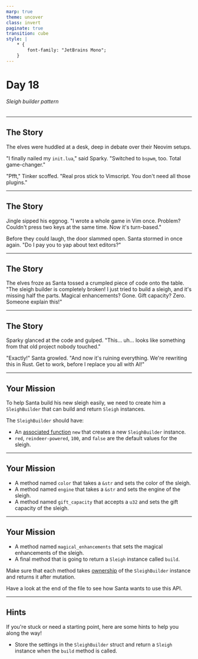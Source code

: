 ```yaml
---
marp: true
theme: uncover
class: invert
paginate: true
transition: cube
style: |
    * {
        font-family: "JetBrains Mono";
    }
---
```


# Day 18

###### Sleigh builder pattern

---

## The Story

The elves were huddled at a desk, deep in debate over their Neovim setups.

"I finally nailed my `init.lua`," said Sparky. "Switched to `bspwm`, too. Total game-changer."

"Pfft," Tinker scoffed. "Real pros stick to Vimscript. You don't need all those plugins."

---

## The Story

Jingle sipped his eggnog. "I wrote a whole game in Vim once. Problem? Couldn't press two keys at the same time. Now it's turn-based."

Before they could laugh, the door slammed open. Santa stormed in once again. "Do I pay you to yap about text editors?"

---

## The Story

The elves froze as Santa tossed a crumpled piece of code onto the table. "The sleigh builder is completely broken! I just tried to build a sleigh, and it's missing half the parts. Magical enhancements? Gone. Gift capacity? Zero. Someone explain this!"

---

## The Story

Sparky glanced at the code and gulped. "This... uh... looks like something from that old project nobody touched."

"Exactly!" Santa growled. "And now it's ruining everything. We're rewriting this in Rust. Get to work, before I replace you all with AI!"

---

## Your Mission

To help Santa build his new sleigh easily, we need to create him a `SleighBuilder` that can build and return `Sleigh` instances.

The `SleighBuilder` should have:

- An [associated function](https://www.rustfinity.com/learn/rust/structs/implementing-methods#associated-functions) `new` that creates a new `SleighBuilder` instance.
- `red`, `reindeer-powered`, `100`, and `false` are the default values for the sleigh.

---

## Your Mission

- A method named `color` that takes a `&str` and sets the color of the sleigh.
- A method named `engine` that takes a `&str` and sets the engine of the sleigh.
- A method named `gift_capacity` that accepts a `u32` and sets the gift capacity of the sleigh.

---

## Your Mission

- A method named `magical_enhancements` that sets the magical enhancements of the sleigh.
- A final method that is going to return a `Sleigh` instance called `build`.

Make sure that each method takes [ownership](https://www.rustfinity.com/learn/rust/ownership) of the `SleighBuilder` instance and returns it after mutation.

Have a look at the end of the file to see how Santa wants to use this API.

---

## Hints

If you're stuck or need a starting point, here are some hints to help you along the way!

- Store the settings in the `SleighBuilder` struct and return a `Sleigh` instance when the `build` method is called.
